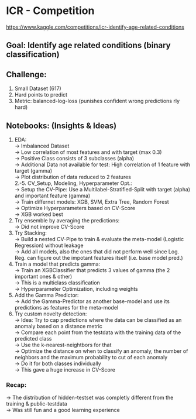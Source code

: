 # ICR - Competition
https://www.kaggle.com/competitions/icr-identify-age-related-conditions

## Goal: Identify age related conditions (binary classification)<br>
## Challenge: <br>
1) Small Dataset (617)<br>
2) Hard points to predict<br>
3) Metric: balanced-log-loss (punishes confident wrong predictions rly hard)<br>

## Notebooks: (Insights & Ideas)<br>
1. EDA:<br>
   -> Imbalanced Dataset<br>
   -> Low correlation of most features and with target (max 0.3)<br>
   -> Positive Class consists of 3 subclasses (alpha)<br>
   -> Additional Data not available for test: High correlation of 1 feature with target (gamma)<br>
   -> Plot distribution of data reduced to 2 features <br>
2.-5. CV_Setup, Modeling, Hyperparameter Opt.:<br>
   -> Setup the CV-Pipe: Use a Multilabel-Stratified-Split with target (alpha) and important feature (gamma)<br>
   -> Train differnet models: XGB, SVM, Extra Tree, Random Forest<br>
   -> Optimize Hyperparameters based on CV-Score<br>
   -> XGB worked best<br>
6. Try ensemble by averaging the predictions:<br>
   -> Did not improve CV-Score<br>
7. Try Stacking:<br>
   -> Build a nested CV-Pipe to train & evaluate the meta-model (Logistic Regression) without leakage<br>
   -> Add all models, also the ones that did not perform well since Log. Reg. can figure out the impotant features itself (i.e. base model pred.)<br>
8. Train a model that predicts gamma:<br>
   -> Train an XGBClassifier that predicts 3 values of gamma (the 2 important ones & other)<br>
   -> This is a multiclass classification<br>
   -> Hyperparameter Optimization, including weights<br>
9. Add the Gamma Predictor:<br>
   -> Add the Gamma-Predictor as another base-model and use its predictions as features for the meta-model<br>
10. Try custom novelty detection:<br>
   -> Idea: Try to cap predictions where the data can be classified as an anomaly based on a distance metric<br>
   -> Compare each point from the testdata with the training data of the predicted class<br>
   -> Use the k-nearest-neightbors for that<br>
   -> Optimize the distance on when to classify an anomaly, the number of neighbors and the maximum probability to cut of each anomaly<br>
   -> Do it for both classes individually<br>
   -> This gave a huge increase in CV-Score

### Recap:<br>
   -> The distribution of hidden-testset was completly different from the training & public-testdata<br>
   -> Was still fun and a good learning experience<br>
